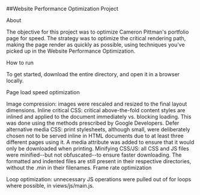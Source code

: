 ##Website Performance Optimization Project

About

The objective for this project was to optimize Cameron Pittman's portfolio page for speed. The strategy was to optimize the critical rendering path, making the page render as quickly as possible, using techniques you've picked up in the Website Performance Optimization.

How to run

To get started, download the entire directory,  and open it in a browser locally.

Page load speed optimization

Image compression: images were rescaled and resized to the final layout dimensions.
Inline critical CSS: critical above-the-fold content styles are inlined and applied to the document immediately vs. blocking loading. This was done using the methods prescribed by Google Developers.
Defer alternative media CSS: print stylesheets, although small, were deliberately chosen not to be served inline in HTML documents due to at least three different pages using it. A media attribute was added to ensure that it would only be downloaded when printing.
Minifying CSS/JS: all CSS and JS files were minified--but not obfuscated--to ensure faster downloading. The formatted and indented files are still present in their respective directories, without the .min in their filenames.
Frame rate optimization

Loop optimization: unnecessary JS operations were pulled out of for loops where possible, in views/js/main.js.

  ```


